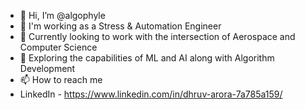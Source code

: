 - 👋 Hi, I’m @algophyle  
- 👀 I'm working as a Stress & Automation Engineer
- 🌱 Currently looking to work with the intersection of Aerospace and Computer Science
- 💞️ Exploring the capabilities of ML and AI along with Algorithm Development
- 📫 How to reach me 
- LinkedIn - https://www.linkedin.com/in/dhruv-arora-7a785a159/

<!---
DhruvArora1201/DhruvArora1201 is a ✨ special ✨ repository because its `README.md` (this file) appears on your GitHub profile.
You can click the Preview link to take a look at your changes.
--->
